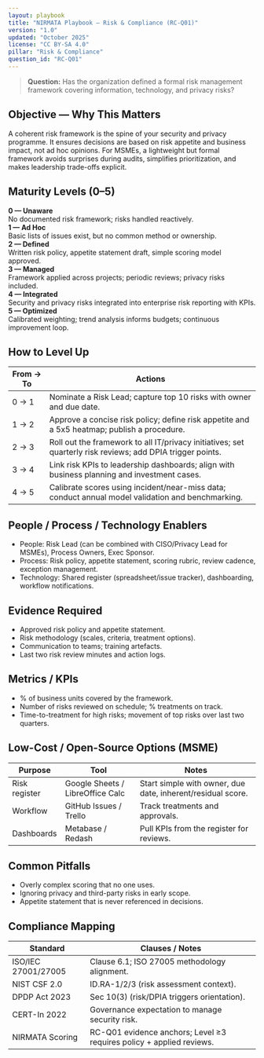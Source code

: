 ```yaml
---
layout: playbook
title: "NIRMATA Playbook — Risk & Compliance (RC-Q01)"
version: "1.0"
updated: "October 2025"
license: "CC BY-SA 4.0"
pillar: "Risk & Compliance"
question_id: "RC-Q01"
---
```


> **Question:** Has the organization defined a formal risk management framework covering information, technology, and privacy risks?

## Objective — Why This Matters
A coherent risk framework is the spine of your security and privacy programme. It ensures decisions are based on risk appetite and business impact, not ad hoc opinions. For MSMEs, a lightweight but formal framework avoids surprises during audits, simplifies prioritization, and makes leadership trade-offs explicit.

## Maturity Levels (0–5)
<div class="levels-grid">
  <div class="level level-0"><strong>0 — Unaware</strong><br>No documented risk framework; risks handled reactively.</div>
  <div class="level level-1"><strong>1 — Ad Hoc</strong><br>Basic lists of issues exist, but no common method or ownership.</div>
  <div class="level level-2"><strong>2 — Defined</strong><br>Written risk policy, appetite statement draft, simple scoring model approved.</div>
  <div class="level level-3"><strong>3 — Managed</strong><br>Framework applied across projects; periodic reviews; privacy risks included.</div>
  <div class="level level-4"><strong>4 — Integrated</strong><br>Security and privacy risks integrated into enterprise risk reporting with KPIs.</div>
  <div class="level level-5"><strong>5 — Optimized</strong><br>Calibrated weighting; trend analysis informs budgets; continuous improvement loop.</div>
</div>

## How to Level Up

| From → To | Actions |
|---|---|
|0 → 1 | Nominate a Risk Lead; capture top 10 risks with owner and due date. |
|1 → 2 | Approve a concise risk policy; define risk appetite and a 5x5 heatmap; publish a procedure. |
|2 → 3 | Roll out the framework to all IT/privacy initiatives; set quarterly risk reviews; add DPIA trigger points. |
|3 → 4 | Link risk KPIs to leadership dashboards; align with business planning and investment cases. |
|4 → 5 | Calibrate scores using incident/near-miss data; conduct annual model validation and benchmarking. |

## People / Process / Technology Enablers
- People: Risk Lead (can be combined with CISO/Privacy Lead for MSMEs), Process Owners, Exec Sponsor.
- Process: Risk policy, appetite statement, scoring rubric, review cadence, exception management.
- Technology: Shared register (spreadsheet/issue tracker), dashboarding, workflow notifications.

## Evidence Required
- Approved risk policy and appetite statement.
- Risk methodology (scales, criteria, treatment options).
- Communication to teams; training artefacts.
- Last two risk review minutes and action logs.

## Metrics / KPIs
- % of business units covered by the framework.
- Number of risks reviewed on schedule; % treatments on track.
- Time-to-treatment for high risks; movement of top risks over last two quarters.

## Low-Cost / Open-Source Options (MSME)

| Purpose | Tool | Notes |
|---|---|---|
|Risk register | Google Sheets / LibreOffice Calc | Start simple with owner, due date, inherent/residual score. |
|Workflow | GitHub Issues / Trello | Track treatments and approvals. |
|Dashboards | Metabase / Redash | Pull KPIs from the register for reviews. |

## Common Pitfalls
- Overly complex scoring that no one uses.
- Ignoring privacy and third-party risks in early scope.
- Appetite statement that is never referenced in decisions.

## Compliance Mapping

| Standard | Clauses / Notes |
|---|---|
|ISO/IEC 27001/27005 | Clause 6.1; ISO 27005 methodology alignment. |
|NIST CSF 2.0 | ID.RA-1/2/3 (risk assessment context). |
|DPDP Act 2023 | Sec 10(3) (risk/DPIA triggers orientation). |
|CERT-In 2022 | Governance expectation to manage security risk. |
|NIRMATA Scoring | RC-Q01 evidence anchors; Level ≥3 requires policy + applied reviews.
